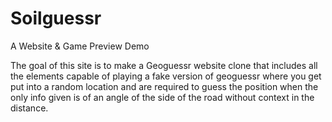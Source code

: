 # Soilguessr
A Website &amp; Game Preview Demo

The goal of this site is to make a Geoguessr website clone that includes all the elements capable of playing a fake version of geoguessr where you get put into a random location and are required to guess the position when the only info given is of an angle of the side of the road without context in the distance.
